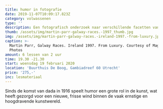 ```yaml
---
title: humor in fotografie
date: 2019-11-07T10:09:17.823Z
category: volwassenen
type: ''
description: Een fotografisch onderzoek naar verschillende facetten van humoristisch beeld.
thumb: /assets/img/martin-parr-galway-races.-1997_thumb.jpg
img: /assets/img/martin-parr-galway-races.-ireland-1997.-from-luxury.jpg
caption: >-
  Martin Parr, Galway Races. Ireland 1997. From Luxury. Courtesy of Magnum
  Photos
amount: 6 lessen van 2 uur
time: 19.30 -21.30
start: woensdag 19 februari 2020
location: 'Buurthuis De Boog, Gambiadreef 60 Utrecht'
price: '275,-'
inc: lesmateriaal
---
```

Sinds de komst van dada in 1916 speelt humor een grote rol in de kunst, wat heeft gezorgd voor een nieuwe, frisse wind binnen de vaak ernstige en hoogdravende kunstwereld.
